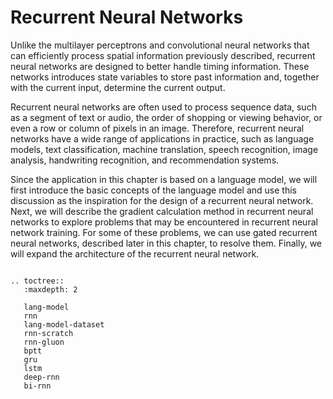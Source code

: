 # Recurrent Neural Networks

Unlike the multilayer perceptrons and convolutional neural networks that can efficiently process spatial information previously described, recurrent neural networks are designed to better handle timing information. These networks introduces state variables to store past information and, together with the current input, determine the current output.

Recurrent neural networks are often used to process sequence data, such as a segment of text or audio, the order of shopping or viewing behavior, or even a row or column of pixels in an image. Therefore, recurrent neural networks have a wide range of applications in practice, such as language models, text classification, machine translation, speech recognition, image analysis, handwriting recognition, and recommendation systems.

Since the application in this chapter is based on a language model, we will first introduce the basic concepts of the language model and use this discussion as the inspiration for the design of a recurrent neural network. Next, we will describe the gradient calculation method in recurrent neural networks to explore problems that may be encountered in recurrent neural network training. For some of these problems, we can use gated recurrent neural networks, described later in this chapter, to resolve them. Finally, we will expand the architecture of the recurrent neural network.

```eval_rst

.. toctree::
   :maxdepth: 2

   lang-model
   rnn
   lang-model-dataset
   rnn-scratch
   rnn-gluon
   bptt
   gru
   lstm
   deep-rnn
   bi-rnn
```
